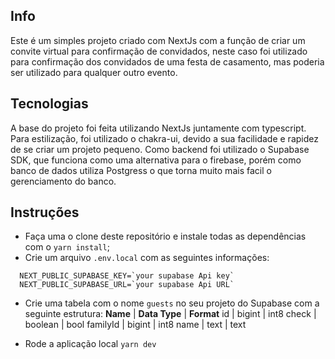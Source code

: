 ## Info

Este é um simples projeto criado com NextJs com a função de criar um convite virtual
para confirmação de convidados, neste caso foi utilizado para confirmação dos convidados de uma
festa de casamento, mas poderia ser utilizado para qualquer outro evento.

## Tecnologias

A base do projeto foi feita utilizando NextJs juntamente com typescript. Para estilização,
foi utilizado o chakra-ui, devido a sua facilidade e rapidez de se criar um projeto pequeno.
Como backend foi utilizado o Supabase SDK, que funciona como uma alternativa para o firebase,
porém como banco de dados utiliza Postgress o que torna muito mais facil o gerenciamento do banco.

## Instruções

- Faça uma o clone deste repositório e instale todas as dependências com o `yarn install`;
- Crie um arquivo `.env.local` com as seguintes informações:

```
  NEXT_PUBLIC_SUPABASE_KEY=`your supabase Api key`
  NEXT_PUBLIC_SUPABASE_URL=`your supabase Api URL`
```

- Crie uma tabela com o nome `guests` no seu projeto do Supabase com a seguinte estrutura:
  **Name**     | **Data Type** | **Format**
  id       | bigint    | int8
  check    | boolean   | bool
  familyId | bigint    | int8
  name     | text      | text

- Rode a aplicação local `yarn dev`
